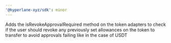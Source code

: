 ```yaml
---
'@hyperlane-xyz/sdk': minor
---
```


Adds the isRevokeApprovalRequired method on the token adapters to check if the user should revoke any previously set allowances on the token to transfer to avoid approvals failing like in the case of USDT

